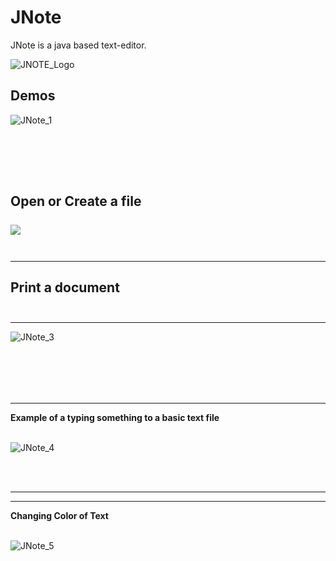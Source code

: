 # JNote
JNote is a java based text-editor.

![JNOTE_Logo](https://user-images.githubusercontent.com/88311744/158428365-b3a3c4b6-7fe2-4d81-b855-7eacdede34dd.png)

## Demos

![JNote_1](https://user-images.githubusercontent.com/88311744/158431415-bcd88645-240b-4d3f-bc18-d5b0f7324a32.PNG)

<br/><br/>
---
<strong>Open or Create a file</strong>
<br/><br/>
<img src="https://user-images.githubusercontent.com/88311744/158431535-8ce2b3ef-581c-416e-b463-ef31b400ead2.png">
<br/><br/>
---
---
<strong>Print a document</strong>
<br/><br/>
---
---
![JNote_3](https://user-images.githubusercontent.com/88311744/158432184-7c7f08a3-c63e-426a-a071-9cfbd50e5993.png)

<br/><br/>
---
---
<strong>Example of a typing something to a basic text file</strong>
<br/><br/>

![JNote_4](https://user-images.githubusercontent.com/88311744/158432293-5b325a9b-9540-42c2-9fc8-0347d84dc392.png)

<br/><br/>

---
---
<strong>Changing Color of Text</strong>
<br/><br/>

![JNote_5](https://user-images.githubusercontent.com/88311744/158433018-e7206097-96a0-4765-a595-febea5afacfb.png)


<br/><br/>
---


